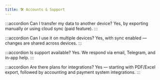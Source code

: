 ```yaml
---
title: 🛠️ Accounts & Support
---
```


:::accordion Can I transfer my data to another device?
Yes, by exporting manually or using cloud sync (paid feature).
:::

:::accordion Can I use it on multiple devices?
Yes, with sync enabled — changes are shared across devices.
:::

:::accordion Is support available?
Yes. We respond via email, Telegram, and in-app help.
:::

:::accordion Are there plans for integrations?
Yes — starting with PDF/Excel export, followed by accounting and payment system integrations.
:::

